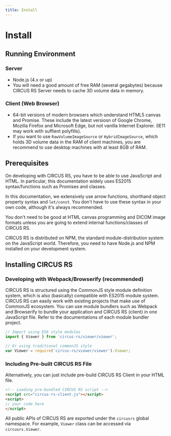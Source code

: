```yaml
---
title: Install
---
```


# Install

## Running Environment

### Server

- Node.js (4.x or up)
- You will need a good amount of free RAM (several gegabytes) because CIRCUS RS Server needs to cache 3D volume data in memory.

### Client (Web Browser)

- 64-bit versions of modern browsers which understand HTML5 canvas and Promise. These include the latest versiosn of Google Chrome, Mozilla Firefox and Microsoft Edge, but not vanilla Internet Explorer. (IE11 may work with suffient polyfills).
- If you want to use `RawVolumeImageSource` or `HybridImageSource`, which holds 3D volume data in the RAM of client machines, you are recommend to use desktop machines with at least 8GB of RAM.

## Prerequisites

On developing with CIRCUS RS, you have to be able to use JavaScript and HTML. In particular, this documentation widely uses ES2015 syntax/functions such as Promises and classes.

In this documentation, we extensively use arrow functions, shorthand object property syntax and `let/const`. You don't have to use these syntax in your own code, although it's always recommended.

You don't need to be good at HTML canvas programming and DICOM image formats unless you are going to extend internal functions/classes of CIRCUS RS.

CIRCUS RS is distributed on NPM, the standard module-distribution system on the JavaScript world. Therefore, you need to have Node.js and NPM installed on your development system.

## Installing CIRCUS RS

### Developing with Webpack/Browserify (recommended)

CIRCUS RS is structured using the CommonJS style module definition system, which is also (basically) compatible with ES2015 module system. CIRCUS RS can easily work with existing projects that make use of CommonJS ecosystem. You can use module bundlers such as Webpack and Browserify to bundle your application and CIRCUS RS (client) in one JavaScript file. Refer to the documentations of each module bundler project.

```js
// Import using ES6 style modules
import { Viewer } from 'circus-rs/viewer/viewer';

// Or using traditional commonJS style
var Viewer = require('circus-rs/viewer/viewer').Viewer;
```

### Including Pre-built CIRCUS RS File

Alternatively, you can just include pre-build CIRCUS RS Client in your HTML file.

```html
<!-- Loading pre-bundled CIRCUS RS script -->
<script src="circus-rs-client.js"></script>
<script>
// your code here
</script>
```

All public APIs of CIRCUS RS are exported under the `circusrs` global namespace. For example, `Viewer` class can be accessed via `circusrs.Viewer`.
